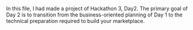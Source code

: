 In this file, I had made a project of Hackathon 3, Day2. The primary goal of Day 2 is to transition from the business-oriented planning of Day 1 to the technical preparation required to build your marketplace. 
